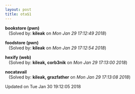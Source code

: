 ```yaml
---
layout: post
title: ota$1
---
```


<!--break-->

**bookstore (pwn)**  
&nbsp;&nbsp;&nbsp;(Solved by: **kileak** on _Mon Jan 29 17:12:49 2018_)  
  
**foodstore (pwn)**  
&nbsp;&nbsp;&nbsp;(Solved by: **kileak** on _Mon Jan 29 17:12:54 2018_)  
  
**hexify (web)**  
&nbsp;&nbsp;&nbsp;(Solved by: **kileak, corb3nik** on _Mon Jan 29 17:13:00 2018_)  
  
**nocatavail**  
&nbsp;&nbsp;&nbsp;(Solved by: **kileak, grazfather** on _Mon Jan 29 17:13:08 2018_)  
  


Updated on Tue Jan 30 19:12:05 2018
